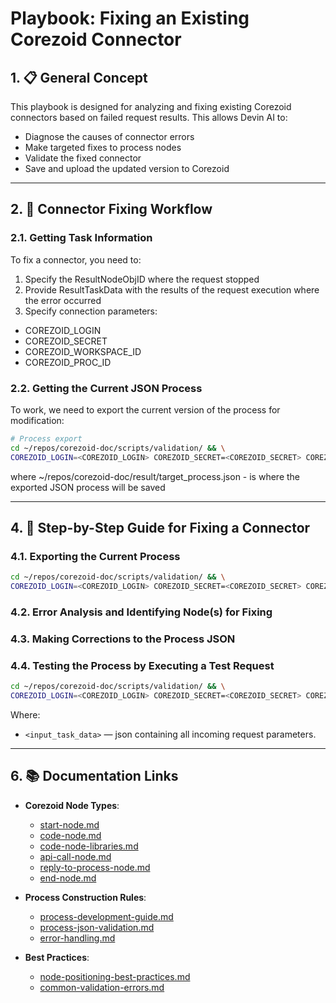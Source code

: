 # Playbook: Fixing an Existing Corezoid Connector

## 1. 📋 General Concept

This playbook is designed for analyzing and fixing existing Corezoid connectors based on failed request results. This allows Devin AI to:

- Diagnose the causes of connector errors
- Make targeted fixes to process nodes
- Validate the fixed connector
- Save and upload the updated version to Corezoid

---

## 2. 📂 Connector Fixing Workflow

### 2.1. Getting Task Information

To fix a connector, you need to:
1. Specify the ResultNodeObjID where the request stopped
2. Provide ResultTaskData with the results of the request execution where the error occurred
3. Specify connection parameters:
- COREZOID_LOGIN
- COREZOID_SECRET
- COREZOID_WORKSPACE_ID
- COREZOID_PROC_ID

### 2.2. Getting the Current JSON Process

To work, we need to export the current version of the process for modification:

```bash
# Process export
cd ~/repos/corezoid-doc/scripts/validation/ && \
COREZOID_LOGIN=<COREZOID_LOGIN> COREZOID_SECRET=<COREZOID_SECRET> COREZOID_WORKSPACE_ID=<COREZOID_WORKSPACE_ID> COREZOID_PROC_ID=<COREZOID_PROC_ID> convctl.sh get ~/repos/corezoid-doc/result/target_process.json
```
where ~/repos/corezoid-doc/result/target_process.json - is where the exported JSON process will be saved

---

## 4. 🔧 Step-by-Step Guide for Fixing a Connector

### 4.1. Exporting the Current Process

```bash
cd ~/repos/corezoid-doc/scripts/validation/ && \
COREZOID_LOGIN=<COREZOID_LOGIN> COREZOID_SECRET=<COREZOID_SECRET> COREZOID_WORKSPACE_ID=<COREZOID_WORKSPACE_ID> COREZOID_PROC_ID=<COREZOID_PROC_ID> convctl.sh get ~/repos/corezoid-doc/result/target_process.json
```

### 4.2. Error Analysis and Identifying Node(s) for Fixing


### 4.3. Making Corrections to the Process JSON

### 4.4. Testing the Process by Executing a Test Request

```bash
cd ~/repos/corezoid-doc/scripts/validation/ && \
COREZOID_LOGIN=<COREZOID_LOGIN> COREZOID_SECRET=<COREZOID_SECRET> COREZOID_WORKSPACE_ID=<COREZOID_WORKSPACE_ID> COREZOID_PROC_ID=<COREZOID_PROC_ID> convctl.sh run ~/repos/corezoid-doc/result/target_process.json '<input_task_data>'
```
Where:

- `<input_task_data>` — json containing all incoming request parameters.


---


## 6. 📚 Documentation Links

- **Corezoid Node Types**:
  - [start-node.md](./src/nodes/start-node.md)
  - [code-node.md](./src/nodes/code-node.md)
  - [code-node-libraries.md](./src/nodes/code-node-libraries.md)
  - [api-call-node.md](./src/nodes/api-call-node.md)
  - [reply-to-process-node.md](./src/nodes/reply-to-process-node.md)
  - [end-node.md](./src/nodes/end-node.md)

- **Process Construction Rules**:
  - [process-development-guide.md](./src/process/process-development-guide.md)
  - [process-json-validation.md](./src/process/process-json-validation.md)
  - [error-handling.md](./src/process/error-handling.md)

- **Best Practices**:
  - [node-positioning-best-practices.md](./src/process/node-positioning-best-practices.md?ref_type=heads)
  - [common-validation-errors.md](./src/process/common-validation-errors.md)